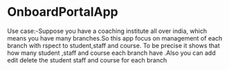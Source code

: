 # OnboardPortalApp

Use case:-Suppose you have a coaching institute all over india, which means you have many branches.So this app focus on management of each branch with rspect to student,staff and course. To be precise it shows that how many student ,staff and course each branch have .Also you can add edit delete the student staff and course for each branch
